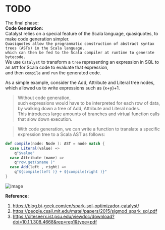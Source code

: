 # TODO

The final phase:  
**Code Generation:**  
Catalyst relies on a special feature of the Scala language, quasiquotes, to make code generation simpler.  
`Quasiquotes allow the programmatic construction of abstract syntax trees (ASTs) in the Scala language,`  
`which can then be fed to the Scala compiler at runtime to generate bytecode.`  
We use `Catalyst` to transform a `tree` representing an expression in SQL to an `AST` for Scala code to evaluate that expression,  
and then `compile` and `run` the generated code.  

As a simple example, consider the Add, Attribute and Literal tree nodes,  
which allowed us to write expressions such as (x+y)+1.  
>Without code generation,  
>such expressions would have to be interpreted for each row of data, by walking down a tree of Add, Attribute and Literal nodes.  
>This introduces large amounts of branches and virtual function calls that slow down execution.  

>With code generation, we can write a function to translate a specific expression tree to a Scala AST as follows:  
```scala
def compile(node: Node ): AST = node match {
  case Literal(value) => 
    q"$value"
  case Attribute (name) => 
    q"row.get($name )"
  case Add(left , right) =>
    q"${compile(left )} + ${compile(right )}"
}
```

![image](https://user-images.githubusercontent.com/26399543/146682492-b13a84a4-df70-4cf2-908a-858a6abe68a5.png)


**Reference:**  
1. https://blog.bi-geek.com/en/spark-sql-optimizador-catalyst/
2. https://people.csail.mit.edu/matei/papers/2015/sigmod_spark_sql.pdf
3. https://citeseerx.ist.psu.edu/viewdoc/download?doi=10.1.1.308.4668&rep=rep1&type=pdf

